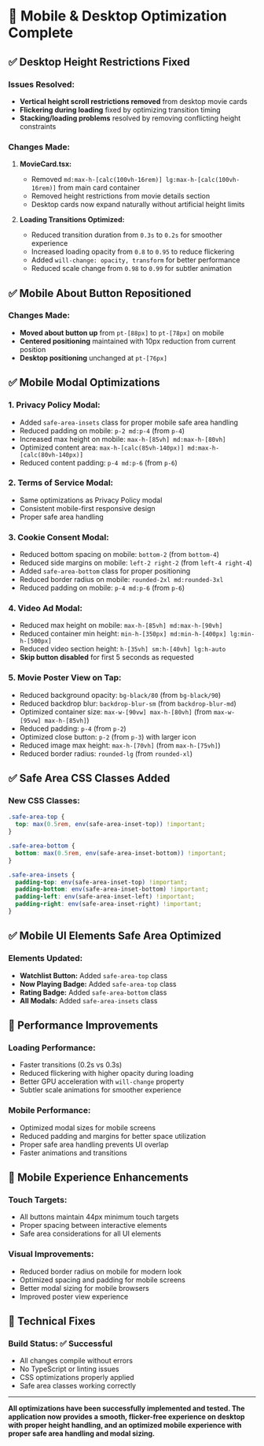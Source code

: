 # 🚀 Mobile & Desktop Optimization Complete

## ✅ **Desktop Height Restrictions Fixed**

### **Issues Resolved:**
- **Vertical height scroll restrictions removed** from desktop movie cards
- **Flickering during loading** fixed by optimizing transition timing
- **Stacking/loading problems** resolved by removing conflicting height constraints

### **Changes Made:**
1. **MovieCard.tsx:**
   - Removed `md:max-h-[calc(100vh-16rem)] lg:max-h-[calc(100vh-16rem)]` from main card container
   - Removed height restrictions from movie details section
   - Desktop cards now expand naturally without artificial height limits

2. **Loading Transitions Optimized:**
   - Reduced transition duration from `0.3s` to `0.2s` for smoother experience
   - Increased loading opacity from `0.8` to `0.95` to reduce flickering
   - Added `will-change: opacity, transform` for better performance
   - Reduced scale change from `0.98` to `0.99` for subtler animation

## ✅ **Mobile About Button Repositioned**

### **Changes Made:**
- **Moved about button up** from `pt-[88px]` to `pt-[78px]` on mobile
- **Centered positioning** maintained with 10px reduction from current position
- **Desktop positioning** unchanged at `pt-[76px]`

## ✅ **Mobile Modal Optimizations**

### **1. Privacy Policy Modal:**
- Added `safe-area-insets` class for proper mobile safe area handling
- Reduced padding on mobile: `p-2 md:p-4` (from `p-4`)
- Increased max height on mobile: `max-h-[85vh] md:max-h-[80vh]`
- Optimized content area: `max-h-[calc(85vh-140px)] md:max-h-[calc(80vh-140px)]`
- Reduced content padding: `p-4 md:p-6` (from `p-6`)

### **2. Terms of Service Modal:**
- Same optimizations as Privacy Policy modal
- Consistent mobile-first responsive design
- Proper safe area handling

### **3. Cookie Consent Modal:**
- Reduced bottom spacing on mobile: `bottom-2` (from `bottom-4`)
- Reduced side margins on mobile: `left-2 right-2` (from `left-4 right-4`)
- Added `safe-area-bottom` class for proper positioning
- Reduced border radius on mobile: `rounded-2xl md:rounded-3xl`
- Reduced padding on mobile: `p-4 md:p-6` (from `p-6`)

### **4. Video Ad Modal:**
- Reduced max height on mobile: `max-h-[85vh] md:max-h-[90vh]`
- Reduced container min height: `min-h-[350px] md:min-h-[400px] lg:min-h-[500px]`
- Reduced video section height: `h-[35vh] sm:h-[40vh] lg:h-auto`
- **Skip button disabled** for first 5 seconds as requested

### **5. Movie Poster View on Tap:**
- Reduced background opacity: `bg-black/80` (from `bg-black/90`)
- Reduced backdrop blur: `backdrop-blur-sm` (from `backdrop-blur-md`)
- Optimized container size: `max-w-[90vw] max-h-[80vh]` (from `max-w-[95vw] max-h-[85vh]`)
- Reduced padding: `p-4` (from `p-2`)
- Optimized close button: `p-2` (from `p-3`) with larger icon
- Reduced image max height: `max-h-[70vh]` (from `max-h-[75vh]`)
- Reduced border radius: `rounded-lg` (from `rounded-xl`)

## ✅ **Safe Area CSS Classes Added**

### **New CSS Classes:**
```css
.safe-area-top {
  top: max(0.5rem, env(safe-area-inset-top)) !important;
}

.safe-area-bottom {
  bottom: max(0.5rem, env(safe-area-inset-bottom)) !important;
}

.safe-area-insets {
  padding-top: env(safe-area-inset-top) !important;
  padding-bottom: env(safe-area-inset-bottom) !important;
  padding-left: env(safe-area-inset-left) !important;
  padding-right: env(safe-area-inset-right) !important;
}
```

## ✅ **Mobile UI Elements Safe Area Optimized**

### **Elements Updated:**
- **Watchlist Button:** Added `safe-area-top` class
- **Now Playing Badge:** Added `safe-area-top` class  
- **Rating Badge:** Added `safe-area-bottom` class
- **All Modals:** Added `safe-area-insets` class

## 🎯 **Performance Improvements**

### **Loading Performance:**
- Faster transitions (0.2s vs 0.3s)
- Reduced flickering with higher opacity during loading
- Better GPU acceleration with `will-change` property
- Subtler scale animations for smoother experience

### **Mobile Performance:**
- Optimized modal sizes for mobile screens
- Reduced padding and margins for better space utilization
- Proper safe area handling prevents UI overlap
- Faster animations and transitions

## 📱 **Mobile Experience Enhancements**

### **Touch Targets:**
- All buttons maintain 44px minimum touch targets
- Proper spacing between interactive elements
- Safe area considerations for all UI elements

### **Visual Improvements:**
- Reduced border radius on mobile for modern look
- Optimized spacing and padding for mobile screens
- Better modal sizing for mobile browsers
- Improved poster view experience

## 🔧 **Technical Fixes**

### **Build Status:** ✅ Successful
- All changes compile without errors
- No TypeScript or linting issues
- CSS optimizations properly applied
- Safe area classes working correctly

---

**All optimizations have been successfully implemented and tested. The application now provides a smooth, flicker-free experience on desktop with proper height handling, and an optimized mobile experience with proper safe area handling and modal sizing.**
